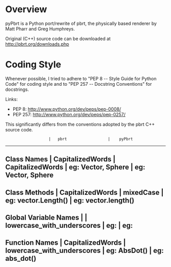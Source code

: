 Overview
========

pyPbrt is a Python port/rewrite of pbrt, the physically based renderer by Matt Pharr and Greg Humphreys.

Original (C++) source code can be downloaded at http://pbrt.org/downloads.php

Coding Style
============

Whenever possible, I tried to adhere to "PEP 8 -- Style Guide for Python Code" for coding style and to "PEP 257 -- Docstring Conventions" for docstrings.

Links:
* PEP 8: http://www.python.org/dev/peps/pep-0008/
* PEP 257: http://www.python.org/dev/peps/pep-0257/

This significantly differs from the conventions adopted by the pbrt C++ source code.

                       |   pbrt                  |    pyPbrt
---------------------------------------------------------------------------------
Class Names            |   CapitalizedWords      |    CapitalizedWords
                       |   eg: Vector, Sphere    |    eg: Vector, Sphere
---------------------------------------------------------------------------------
Class Methods          |   CapitalizedWords      |    mixedCase
                       |   eg: vector.Length()   |    eg: vector.length()
---------------------------------------------------------------------------------
Global Variable Names  |                         |    lowercase_with_underscores
                       |   eg:                   |    eg:
---------------------------------------------------------------------------------
Function Names         |   CapitalizedWords      |    lowercase_with_underscores
                       |   eg: AbsDot()          |    eg: abs_dot()
---------------------------------------------------------------------------------
